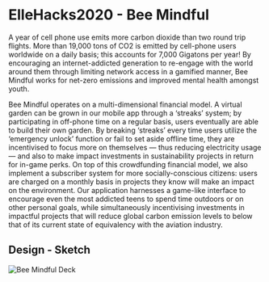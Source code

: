 # ElleHacks2020 - Bee Mindful

A year of cell phone use emits more carbon dioxide than two round trip flights. More than 19,000 tons of CO2 is emitted by cell-phone users worldwide on a daily basis; this accounts for 7,000 Gigatons per year! By encouraging an internet-addicted generation to re-engage with the world around them through limiting network access in a gamified manner, Bee Mindful works for net-zero emissions and improved mental health amongst youth.

Bee Mindful operates on a multi-dimensional financial model. A virtual garden can be grown in our mobile app through a ‘streaks’ system; by participating in off-phone time on a regular basis, users eventually are able to build their own garden. By breaking ‘streaks’ every time users utilize the ‘emergency unlock’ function or fail to set aside offline time, they are incentivised to focus more on themselves — thus reducing electricity usage — and also to make impact investments in sustainability projects in return for in-game perks. On top of this crowdfunding financial model, we also implement a subscriber system for more socially-conscious citizens: users are charged on a monthly basis in projects they know will make an impact on the environment. Our application harnesses a game-like interface to encourage even the most addicted teens to spend time outdoors or on other personal goals, while simultaneously incentivising investments in impactful projects that will reduce global carbon emission levels to below that of its current state of equivalency with the aviation industry.

## Design - Sketch

![Bee Mindful Deck](https://i.imgur.com/vTBP2MD.png)


